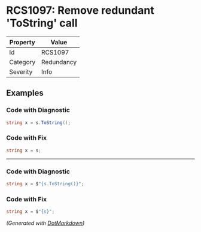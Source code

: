 # RCS1097: Remove redundant 'ToString' call

| Property | Value      |
| -------- | ---------- |
| Id       | RCS1097    |
| Category | Redundancy |
| Severity | Info       |

## Examples

### Code with Diagnostic

```csharp
string x = s.ToString();
```

### Code with Fix

```csharp
string x = s;
```

- - -

### Code with Diagnostic

```csharp
string x = $"{s.ToString()}";
```

### Code with Fix

```csharp
string x = $"{s}";
```


*\(Generated with [DotMarkdown](http://github.com/JosefPihrt/DotMarkdown)\)*